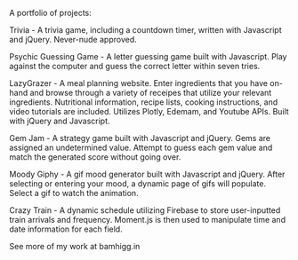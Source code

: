 A portfolio of projects:



Trivia - A trivia game, including a countdown timer, written with Javascript and jQuery. Never-nude approved.


Psychic Guessing Game - A letter guessing game built with Javascript. Play against the computer and guess the correct letter within seven tries.

LazyGrazer - A meal planning website. Enter ingredients that you have on-hand and browse through a variety of receipes that utilize your relevant ingredients. Nutritional information, recipe lists, cooking instructions, and video tutorials are included. Utilizes Plotly, Edemam, and Youtube APIs. Built with jQuery and Javascript.

Gem Jam - A strategy game built with Javascript and jQuery. Gems are assigned an undetermined value. Attempt to guess each gem value and match the generated score without going over.

Moody Giphy - A gif mood generator built with Javascript and jQuery. After selecting or entering your mood, a dynamic page of gifs will populate. Select a gif to watch the animation.

Crazy Train - A dynamic schedule utilizing Firebase to store user-inputted train arrivals and frequency. Moment.js is then used to manipulate time and date information for each field. 

See more of my work at bamhigg.in
